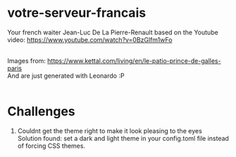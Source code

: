 # votre-serveur-francais
Your french waiter Jean-Luc De La Pierre-Renault based on the Youtube video: https://www.youtube.com/watch?v=0BzGlfm1wFo</br></br>

Images from: https://www.kettal.com/living/en/le-patio-prince-de-galles-paris</br>
And are just generated with Leonardo :P</br></br>

# Challenges
1. Couldnt get the theme right to make it look pleasing to the eyes</br>
Solution found: set a dark and light theme in your config.toml file instead of forcing CSS themes.